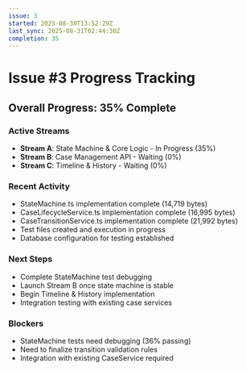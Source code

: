 ```yaml
---
issue: 3
started: 2025-08-30T13:52:29Z
last_sync: 2025-08-31T02:44:30Z
completion: 35
---
```


# Issue #3 Progress Tracking

## Overall Progress: 35% Complete

### Active Streams
- **Stream A**: State Machine & Core Logic - In Progress (35%)
- **Stream B**: Case Management API - Waiting (0%)
- **Stream C**: Timeline & History - Waiting (0%)

### Recent Activity
- StateMachine.ts implementation complete (14,719 bytes)
- CaseLifecycleService.ts implementation complete (16,995 bytes)
- CaseTransitionService.ts implementation complete (21,992 bytes)
- Test files created and execution in progress
- Database configuration for testing established

### Next Steps
- Complete StateMachine test debugging
- Launch Stream B once state machine is stable
- Begin Timeline & History implementation
- Integration testing with existing case services

### Blockers
- StateMachine tests need debugging (36% passing)
- Need to finalize transition validation rules
- Integration with existing CaseService required

<!-- SYNCED: 2025-08-31T02:44:30Z -->